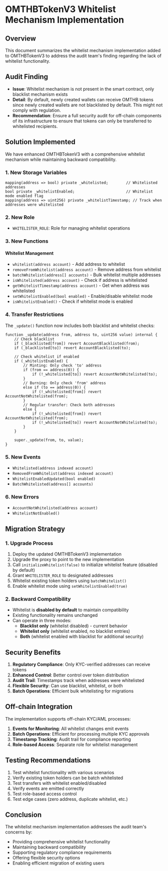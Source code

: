 # OMTHBTokenV3 Whitelist Mechanism Implementation

## Overview
This document summarizes the whitelist mechanism implementation added to OMTHBTokenV3 to address the audit team's finding regarding the lack of whitelist functionality.

## Audit Finding
- **Issue**: Whitelist mechanism is not present in the smart contract, only blacklist mechanism exists
- **Detail**: By default, newly created wallets can receive OMTHB tokens since newly created wallets are not blacklisted by default. This might not comply with regulation.
- **Recommendation**: Ensure a full security audit for off-chain components of its infrastructure to ensure that tokens can only be transferred to whitelisted recipients.

## Solution Implemented
We have enhanced OMTHBTokenV3 with a comprehensive whitelist mechanism while maintaining backward compatibility.

### 1. New Storage Variables
```solidity
mapping(address => bool) private _whitelisted;        // Whitelisted addresses
bool private _whitelistEnabled;                       // Whitelist mode enabled flag  
mapping(address => uint256) private _whitelistTimestamp; // Track when addresses were whitelisted
```

### 2. New Role
- `WHITELISTER_ROLE`: Role for managing whitelist operations

### 3. New Functions

#### Whitelist Management
- `whitelist(address account)` - Add address to whitelist
- `removeFromWhitelist(address account)` - Remove address from whitelist
- `batchWhitelist(address[] accounts)` - Bulk whitelist multiple addresses
- `isWhitelisted(address account)` - Check if address is whitelisted
- `getWhitelistTimestamp(address account)` - Get when address was whitelisted
- `setWhitelistEnabled(bool enabled)` - Enable/disable whitelist mode
- `isWhitelistEnabled()` - Check if whitelist mode is enabled

### 4. Transfer Restrictions
The `_update()` function now includes both blacklist and whitelist checks:

```solidity
function _update(address from, address to, uint256 value) internal {
    // Check blacklist
    if (_blacklisted[from]) revert AccountBlacklisted(from);
    if (_blacklisted[to]) revert AccountBlacklisted(to);
    
    // Check whitelist if enabled
    if (_whitelistEnabled) {
        // Minting: Only check 'to' address
        if (from == address(0)) {
            if (!_whitelisted[to]) revert AccountNotWhitelisted(to);
        }
        // Burning: Only check 'from' address
        else if (to == address(0)) {
            if (!_whitelisted[from]) revert AccountNotWhitelisted(from);
        }
        // Regular transfer: Check both addresses
        else {
            if (!_whitelisted[from]) revert AccountNotWhitelisted(from);
            if (!_whitelisted[to]) revert AccountNotWhitelisted(to);
        }
    }
    
    super._update(from, to, value);
}
```

### 5. New Events
- `Whitelisted(address indexed account)`
- `RemovedFromWhitelist(address indexed account)`
- `WhitelistEnabledUpdated(bool enabled)`
- `BatchWhitelisted(address[] accounts)`

### 6. New Errors
- `AccountNotWhitelisted(address account)`
- `WhitelistNotEnabled()`

## Migration Strategy

### 1. Upgrade Process
1. Deploy the updated OMTHBTokenV3 implementation
2. Upgrade the proxy to point to the new implementation
3. Call `initializeWhitelist(false)` to initialize whitelist feature (disabled by default)
4. Grant `WHITELISTER_ROLE` to designated addresses
5. Whitelist existing token holders using `batchWhitelist()`
6. Enable whitelist mode using `setWhitelistEnabled(true)`

### 2. Backward Compatibility
- Whitelist is **disabled by default** to maintain compatibility
- Existing functionality remains unchanged
- Can operate in three modes:
  - **Blacklist only** (whitelist disabled) - current behavior
  - **Whitelist only** (whitelist enabled, no blacklist entries)
  - **Both** (whitelist enabled with blacklist for additional security)

## Security Benefits

1. **Regulatory Compliance**: Only KYC-verified addresses can receive tokens
2. **Enhanced Control**: Better control over token distribution
3. **Audit Trail**: Timestamps track when addresses were whitelisted
4. **Flexible Security**: Can use blacklist, whitelist, or both
5. **Batch Operations**: Efficient bulk whitelisting for migrations

## Off-chain Integration

The implementation supports off-chain KYC/AML processes:

1. **Events for Monitoring**: All whitelist changes emit events
2. **Batch Operations**: Efficient for processing multiple KYC approvals
3. **Timestamp Tracking**: Audit trail for compliance reporting
4. **Role-based Access**: Separate role for whitelist management

## Testing Recommendations

1. Test whitelist functionality with various scenarios
2. Verify existing token holders can be batch whitelisted
3. Test transfers with whitelist enabled/disabled
4. Verify events are emitted correctly
5. Test role-based access control
6. Test edge cases (zero address, duplicate whitelist, etc.)

## Conclusion

The whitelist mechanism implementation addresses the audit team's concerns by:
- Providing comprehensive whitelist functionality
- Maintaining backward compatibility
- Supporting regulatory compliance requirements
- Offering flexible security options
- Enabling efficient migration of existing users
